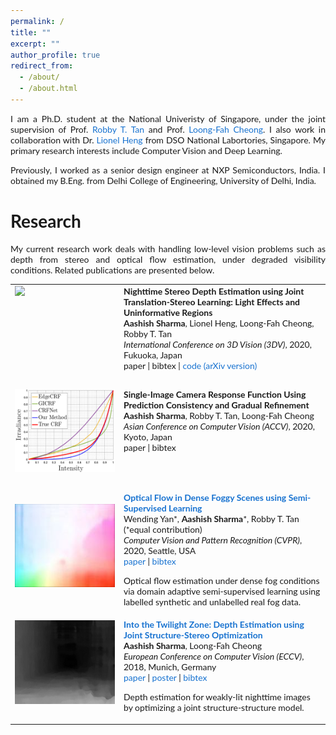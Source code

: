 ```yaml
---
permalink: /
title: ""
excerpt: ""
author_profile: true
redirect_from: 
  - /about/
  - /about.html
---
```


<p style='text-align: justify;'> I am a Ph.D. student at the National Univeristy of Singapore, under the joint supervision of Prof. <a href="http://tanrobby.github.io/">Robby T. Tan</a> and Prof. <a href="https://www.ece.nus.edu.sg/stfpage/eleclf/">Loong-Fah Cheong</a>. I also work in collaboration with Dr. <a href="http://www.lionel.work/">Lionel Heng</a> from DSO National Labortories, Singapore. My primary research interests include Computer Vision and Deep Learning. </p>

<p style='text-align: justify;'> Previously, I worked as a senior design engineer at NXP Semiconductors, India. I obtained my B.Eng. from Delhi College of Engineering, University of Delhi, India. </p>


Research
======
<p style='text-align: justify;'> My current research work deals with handling low-level vision problems such as depth from stereo and optical flow estimation, under degraded visibility conditions. Related publications are presented below. </p>

<style type="text/css">
    /* Color scheme stolen from Sergey Karayev */
    a {
    color: #1772d0;
    text-decoration:none !important;
    }
    a:focus, a:hover {
    color: #f09228;
    text-decoration:none !important;
    }
    table,td,th,tr{
    	border:none !important;
    }
    body,td,th,tr,p,a {
    font-family: 'Lato', Verdana, Helvetica, sans-serif;
    font-size: 14px
    }
    strong {
    font-family: 'Lato', Verdana, Helvetica, sans-serif;
    font-size: 14px;
    }
    heading {
    font-family: 'Lato', Verdana, Helvetica, sans-serif;
    font-size: 22px;
    }
    papertitle {
    font-family: 'Lato', Verdana, Helvetica, sans-serif;
    font-size: 14px;
    font-weight: 700
    }
    name {
    font-family: 'Lato', Verdana, Helvetica, sans-serif;
    font-size: 32px;
    }
    .one
    {
    width: 160px;
    height: 160px;
    position: relative;
    }
    .two
    {
    width: 160px;
    height: 160px;
    position: absolute;
    transition: opacity .2s ease-in-out;
    -moz-transition: opacity .2s ease-in-out;
    -webkit-transition: opacity .2s ease-in-out;
    }
    .fade {
     transition: opacity .2s ease-in-out;
     -moz-transition: opacity .2s ease-in-out;
     -webkit-transition: opacity .2s ease-in-out;
    }
    span.highlight {
        background-color: #ffffd0;
    }
</style>
<!-- ################################  CONTENT START  ##################################################-->
<table width="100%" align="center" border="0" cellspacing="0" cellpadding="10">
<tbody>
<!-- ############################ Put your publications below this! ####################################-->

<!-- ###################################################################################################-->
<!-- Cycle-Stereo DispNet, 3DV'20 -->
<tr onmouseout="3dv20_cstdispnet_stop()" onmouseover="3dv20_cstdispnet_start()" >
<td width="20%">
<div class="one">
<div class="two" id = '3dv20_cstdispnet_image'><img src='./files/3dv20_after.jpg'></div>
<img src='./files/3dv20_before.jpg'>
</div>
<script type="text/javascript">
function 3dv20_cstdispnet_start() {
document.getElementById('3dv20_cstdispnet_image').style.opacity = "1";
}
function 3dv20_cstdispnet_stop() {
document.getElementById('3dv20_cstdispnet_image').style.opacity = "0";
}
3dv20_cstdispnet_stop()
</script>
</td>
<td valign="top" width="80%">
  <a href="">
    <papertitle style='text-align: justify;'>Nighttime Stereo Depth Estimation using Joint Translation-Stereo Learning: Light Effects and Uninformative Regions</papertitle>
  </a>
  <br>
  <strong>Aashish Sharma</strong>, Lionel Heng, Loong-Fah Cheong, Robby T. Tan
  <br>
<em>International Conference on 3D Vision (3DV)</em>, 2020, Fukuoka, Japan <br>
<a href="">paper</a>
| 
<a href="">bibtex</a>
|
<a href="https://github.com/aasharma90/CycleStereoGAN_NighttimeDepth">code (arXiv version)</a>
<p></p>
<p></p>
</td>
</tr>
<!-- Cycle-Stereo DispNet, 3DV'20 -->
<!-- ###################################################################################################-->

<!-- ###################################################################################################-->
<!-- CRF Estimation, ACCV'20 -->
<tr onmouseout="accv20_crfest_stop()" onmouseover="accv20_crfest_start()" >
<td width="20%">
<div class="one">
<div class="two" id = 'accv20_crfest_image'><img src='./files/accv20_crfest_after.png'></div>
<img src='./files/accv20_crfest_before.jpg'>
</div>
<script type="text/javascript">
function accv20_crfest_start() {
document.getElementById('accv20_crfest_image').style.opacity = "1";
}
function accv20_crfest_stop() {
document.getElementById('accv20_crfest_image').style.opacity = "0";
}
accv20_crfest_stop()
</script>
</td>
<td valign="top" width="80%">
  <a href="">
  <papertitle style='text-align: justify;'>Single-Image Camera Response Function Using Prediction Consistency and Gradual Refinement</papertitle>
  </a>
  <br>
  <strong>Aashish Sharma</strong>, Robby T. Tan, Loong-Fah Cheong 
  <br>
<em>Asian Conference on Computer Vision (ACCV)</em>, 2020, Kyoto, Japan <br>
<a href="">paper</a>
|		
<a href="">bibtex</a>
<p></p>
<p></p>
</td>
</tr>
<!-- CRF Estimation, ACCV'20 -->
<!-- ###################################################################################################-->


<!-- ###################################################################################################-->
<!-- FogFlowNet, CVPR'20 -->
<tr onmouseout="cvpr20_fogflownet_stop()" onmouseover="cvpr20_fogflownet_start()" >
<td width="20%">
<div class="one">
<div class="two" id = 'cvpr20_fogflownet_image'><img src='./files/cvpr20_fogflow_after.jpg'></div>
<img src='./files/cvpr20_fogflow_before.jpg'>
</div>
<script type="text/javascript">
function cvpr20_fogflownet_start() {
document.getElementById('cvpr20_fogflownet_image').style.opacity = "1";
}
function cvpr20_fogflownet_stop() {
document.getElementById('cvpr20_fogflownet_image').style.opacity = "0";
}
cvpr20_fogflownet_stop()
</script>
</td>
<td valign="top" width="80%">
    <a href="http://openaccess.thecvf.com/content_CVPR_2020/html/Yan_Optical_Flow_in_Dense_Foggy_Scenes_Using_Semi-Supervised_Learning_CVPR_2020_paper.html">
    <papertitle style='text-align: justify;'>Optical Flow in Dense Foggy Scenes using Semi-Supervised Learning</papertitle>
  </a>
  <br>
  Wending Yan*, <strong>Aashish Sharma</strong>*, Robby T. Tan (*equal contribution)
  <br>
<em>Computer Vision and Pattern Recognition (CVPR)</em>, 2020, Seattle, USA <br>
<a href="http://openaccess.thecvf.com/content_CVPR_2020/papers/Yan_Optical_Flow_in_Dense_Foggy_Scenes_Using_Semi-Supervised_Learning_CVPR_2020_paper.pdf">paper</a>
|		
<a href="./files/cvpr20_fogflow_bibtex.txt">bibtex</a>
<p></p>
<p>Optical flow estimation under dense fog conditions via domain adaptive semi-supervised learning using labelled synthetic and unlabelled real fog data.</p>
</td>
</tr>
<!-- FogFlowNet, CVPR'20 -->
<!-- ###################################################################################################-->


<!-- ###################################################################################################-->
<!-- Joint Structure-Stereo, ECCV'18 -->
<tr onmouseout="eccv18_jss_stop()" onmouseover="eccv18_jss_start()" >
<td width="20%">
<div class="one">
<div class="two" id = 'eccv18_jss_image'><img src='./files/eccv18_pic_after.png'></div>
<img src='./files/eccv18_pic_before.png'>
</div>
<script type="text/javascript">
function eccv18_jss_start() {
document.getElementById('eccv18_jss_image').style.opacity = "1";
}
function eccv18_jss_stop() {
document.getElementById('eccv18_jss_image').style.opacity = "0";
}
eccv18_jss_stop()
</script>
</td>
<td valign="top" width="80%">
  <a href="http://openaccess.thecvf.com/content_ECCV_2018/html/Aashish_Sharma_Into_the_Twilight_ECCV_2018_paper.html">
    <papertitle style='text-align: justify;'>Into the Twilight Zone: Depth Estimation using Joint Structure-Stereo Optimization</papertitle>
  </a>
  <br>
  <strong>Aashish Sharma</strong>, Loong-Fah Cheong 
  <br>
<em>European Conference on Computer Vision (ECCV)</em>, 2018, Munich, Germany <br>
<a href="http://openaccess.thecvf.com/content_ECCV_2018/papers/Aashish_Sharma_Into_the_Twilight_ECCV_2018_paper.pdf">paper</a>
|
<a href="./files/eccv2018_poster.pdf">poster</a>
| 
<a href="./files/eccv2018_bibtex.txt">bibtex</a>
<p></p>
<p>Depth estimation for weakly-lit nighttime images by optimizing a joint structure-structure model.</p>
</td>
</tr>
<!-- Joint Structure-Stereo, ECCV'18 -->
<!-- ###################################################################################################-->

<!-- ############################ Put your publications above this! ####################################-->
</tbody></table>

